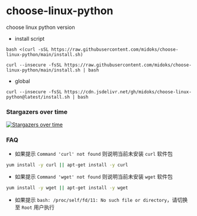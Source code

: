 # choose-linux-python
choose linux python version

- install script

```
bash <(curl -sSL https://raw.githubusercontent.com/midoks/choose-linux-python/main/install.sh)

curl --insecure -fsSL https://raw.githubusercontent.com/midoks/choose-linux-python/main/install.sh | bash
```

- global

```
curl --insecure -fsSL https://cdn.jsdelivr.net/gh/midoks/choose-linux-python@latest/install.sh | bash
```


### Stargazers over time

[![Stargazers over time](https://starchart.cc/midoks/choose-linux-python.svg)](https://starchart.cc/midoks/choose-linux-python)


### FAQ

- 如果提示 `Command 'curl' not found` 则说明当前未安装 `curl` 软件包

```bash
yum install -y curl || apt-get install -y curl
```

- 如果提示 `Command 'wget' not found` 则说明当前未安装 `wget` 软件包

```bash
yum install -y wget || apt-get install -y wget
```

- 如果提示 `bash: /proc/self/fd/11: No such file or directory`，请切换至 `Root` 用户执行
